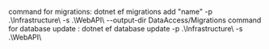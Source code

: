command for migrations: dotnet ef migrations add "name" -p .\Infrastructure\ -s .\WebAPI\ --output-dir DataAccess/Migrations
command for database update : dotnet ef database update -p .\Infrastructure\ -s .\WebAPI\ 